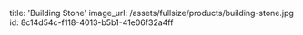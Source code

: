 title: 'Building Stone'
image_url: /assets/fullsize/products/building-stone.jpg
id: 8c14d54c-f118-4013-b5b1-41e06f32a4ff
